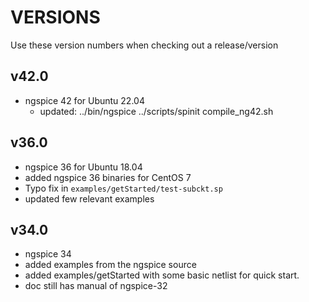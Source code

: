 # VERSIONS
Use these version numbers when checking out a release/version

## v42.0
- ngspice 42 for Ubuntu 22.04
  - updated: ../bin/ngspice ../scripts/spinit compile_ng42.sh

## v36.0
- ngspice 36 for Ubuntu 18.04 
- added ngspice 36 binaries for CentOS 7
- Typo fix in ```examples/getStarted/test-subckt.sp```
- updated few relevant examples

## v34.0
- ngspice 34
- added examples from the ngspice source
- added examples/getStarted with some basic netlist for quick start.
- doc still has manual of ngspice-32
